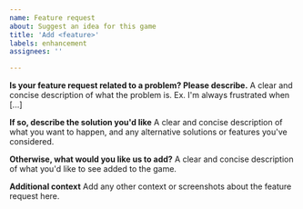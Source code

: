 ```yaml
---
name: Feature request
about: Suggest an idea for this game
title: 'Add <feature>'
labels: enhancement
assignees: ''

---
```


**Is your feature request related to a problem? Please describe.**
A clear and concise description of what the problem is. Ex. I'm always frustrated when [...]

**If so, describe the solution you'd like**
A clear and concise description of what you want to happen, and any alternative solutions or features you've considered.

**Otherwise, what would you like us to add?**
A clear and concise description of what you'd like to see added to the game.

**Additional context**
Add any other context or screenshots about the feature request here.
